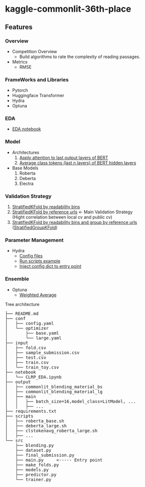 # kaggle-commonlit-36th-place

## Features
### Overview
- Competition Overview
  - Build algorithms to rate the complexity of reading passages.
- Metrics
  - RMSE

### FrameWorks and Libraries
- Pytorch
- Huggingface Transformer
- Hydra
- Optuna

### EDA
- [EDA notebook]()

### Model
- Architectures
  1. [Apply attention to last output layers of BERT](https://github.com/fyk7/kaggle-commonlit-36th-place/blob/main/src/models.py#L12)
  2. [Average class tokens (last n layers) of BERT hidden layers](https://github.com/fyk7/kaggle-commonlit-36th-place/blob/main/src/models.py#L12)
- Base Models
  1. Roberta
  2. Deberta
  3. Electra

### Validation Strategy
1. [StratifiedKFold by readability bins](https://github.com/fyk7/kaggle-commonlit-36th-place/blob/main/src/make_folds.py#L236)
2. [StratifiedKFold by reference urls](https://github.com/fyk7/kaggle-commonlit-36th-place/blob/main/src/make_folds.py#L204) <- Main Validation Strategy 
<br>(Hight correlation between local cv and public cv)
3. [StratifiedKFold by readability bins and group by reference urls](https://github.com/fyk7/kaggle-commonlit-36th-place/blob/main/src/make_folds.py#L261) ([StratifiedGroupKFold]())

### Parameter Management
- Hydra
  - [Config files](https://github.com/fyk7/kaggle-commonlit-36th-place/blob/main/conf/config.yaml)
  - [Run scripts example](https://github.com/fyk7/kaggle-commonlit-36th-place/blob/main/scripts/roberta_large.sh)
  - [Inject config dict to entry point](https://github.com/fyk7/kaggle-commonlit-36th-place/blob/main/src/main.py#L35)

### Ensemble
- Optuna
  - [Weighted Average](https://github.com/fyk7/kaggle-commonlit-36th-place/blob/main/src/blending.py)

Tree architecture
<pre>
├── README.md
├── conf
│   ├── config.yaml
│   └── optimizer
│       ├── base.yaml
│       └── large.yaml
├── input
│   ├── fold.csv
│   ├── sample_submission.csv
│   ├── test.csv
│   ├── train.csv
│   └── train_toy.csv
├── notebook
│   └── CLRP_EDA.ipynb
├── output
│   ├── commonlit_blending_material_bs
│   ├── commonlit_blending_material_lg
│   ├── main
│   │   ├── batch_size=16,model_class=LitModel, ...
│   │   ├── ...
├── requirements.txt
├── scripts
│   ├── roberta_base.sh
│   ├── deberta_large.sh
│   ├── clstokenavg_roberta_large.sh
│   ├── ...
└── src
    ├── blending.py
    ├── dataset.py
    ├── final_submission.py
    ├── main.py     <----- Entry point
    ├── make_folds.py
    ├── models.py
    ├── predictor.py
    └── trainer.py
</pre>
